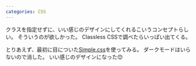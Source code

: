 ```yaml
---
categories: CSS
---
```


クラスを指定せずに、いい感じのデザインにしてくれるこいうコンセプトらしい。
そういうのが欲しかった。
Classless CSSで調べたらいっぱい出てくる。

とりあえず、最初に目についた[Simple.css](https://simplecss.org/)を使ってみる。
ダークモードはいらないので消した。
いい感じのデザインになった😊
